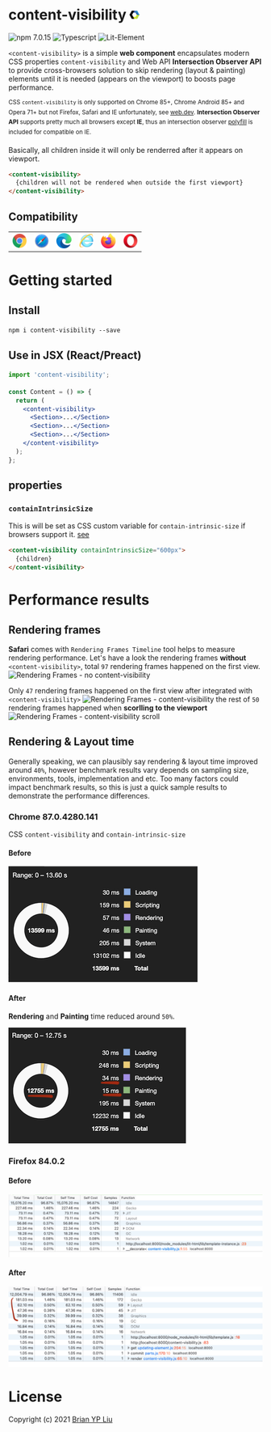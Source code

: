 # content-visibility <img src="./images/webcomponent_192x192.png" alt="Chrome" widht="20" height="20">

![npm 7.0.15](https://img.shields.io/badge/npm-7.0.15-blue)
![Typescript](https://img.shields.io/badge/typescript-4.1.3-blue)
![Lit-Element](https://img.shields.io/badge/LitElement-2.3.1-blue)

`<content-visibility>` is a simple **web component** encapsulates modern CSS properties `content-visibility` and Web API **Intersection Observer API** to provide cross-browsers solution to skip rendering (layout & painting) elements until it is needed (appears on the viewport) to boosts page performance.

<sup>CSS `content-visibility` is only supported on Chrome 85+, Chrome Android 85+ and Opera 71+ but not Firefox, Safari and IE unfortunately, see [web.dev](https://web.dev/content-visibility/). **Intersection Observer API** supports pretty much all browsers except **IE**, thus an intersection observer [polyfill](https://www.npmjs.com/package/intersection-observer) is included for compatible on IE.</sup>

Basically, all children inside it will only be renderred after it appears on viewport.

```html
<content-visibility>
  {children will not be rendered when outside the first viewport}
</content-visibility>
```

## Compatibility

<table>
  <tr>
    <td valign="top"><img src="./images/chrome_128x128.png" alt="Chrome" widht="30" height="30"></td>
    <td valign="top"><img src="./images/safari_128x128.png" alt="Safari" widht="30" height="30"></td>
    <td valign="top"><img src="./images/edge_128x128.png" alt="Edge" widht="30" height="30"></td>
    <td valign="top"><img src="./images/internet-explorer_128x128.png" alt="IE" widht="30" height="30"></td>
    <td valign="top"><img src="./images/firefox_128x128.png" alt="Firefox" widht="30" height="30"></td>
    <td valign="top"><img src="./images/opera_128x128.png" alt="Opera" widht="30" height="30"></td>
  </tr>
</table>

# Getting started

## Install

`npm i content-visibility --save`

## Use in JSX (React/Preact)

```jsx
import 'content-visibility';

const Content = () => {
  return (
    <content-visibility>
      <Section>...</Section>
      <Section>...</Section>
      <Section>...</Section>
    </content-visibility>
  );
};
```

## properties

### `containIntrinsicSize`

This is will be set as CSS custom variable for `contain-intrinsic-size` if browsers support it. [see](https://web.dev/content-visibility/#specifying-the-natural-size-of-an-element-with-contain-intrinsic-size)

```html
<content-visibility containIntrinsicSize="600px">
  {children}
</content-visibility>
```

# Performance results

## Rendering frames

**Safari** comes with `Rendering Frames Timeline` tool helps to measure rendering performance. Let's have a look the rendering frames **without** `<content-visibility>`, total `97` rendering frames happened on the first view.
![Rendering Frames - no content-visibility](./images/no-content-visibility.gif?raw=true)

Only `47` rendering frames happened on the first view after integrated with `<content-visibility>`
![Rendering Frames - content-visibility](./images/content-visibility-frames.gif?raw=true)
the rest of `50` rendering frames happened when **scorlling to the viewport**
![Rendering Frames - content-visibility scroll](./images/content-visibility-frames-2.gif?raw=true)

## Rendering & Layout time

Generally speaking, we can plausibly say rendering & layout time improved around `40%`, however benchmark results vary depends on sampling size, environments, tools, implementation and etc. Too many factors could impact benchmark results, so this is just a quick sample results to demonstrate the performance differences.

### Chrome 87.0.4280.141

CSS `content-visibility` and `contain-intrinsic-size`

#### Before

![Chrome Before](./images/chrome-before.png?raw=true)

#### After

**Rendering** and **Painting** time reduced around `50%`.

![Chrome After](./images/chrome-after.png?raw=true)

### Firefox 84.0.2

#### Before

![Firefox Before](./images/firefox-before.png?raw=true)

#### After

![Firefox After](./images/firefox-after.png?raw=true)

# License

Copyright (c) 2021 [Brian YP Liu](https://brianypliu.com/)
